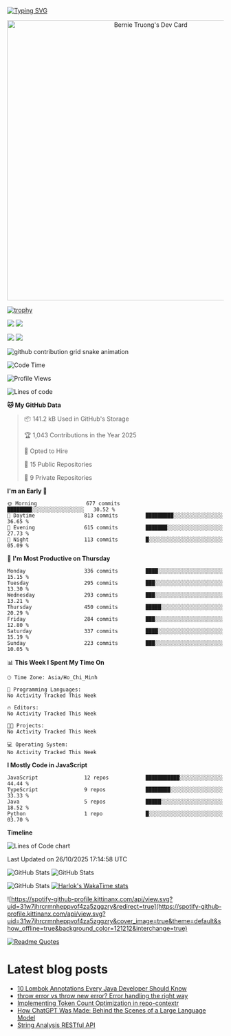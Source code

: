[![Typing SVG](https://readme-typing-svg.demolab.com?font=Fira+Code&pause=1000&color=F37022&center=true&vCenter=true&random=true&width=435&lines=A+Senior+Student+at+FPT+University;A+Member+of+Japanese+Software+Club;A+Passionate+and+Curiosity+Developer)](https://git.io/typing-svg)

<div align="center">
   <a href="https://app.daily.dev/bernietruong">
      <img src="./devcard.png" width="652" alt="Bernie Truong's Dev Card"/>
   </a>
</div>

[![trophy](https://github-profile-trophy.vercel.app/?username=i-am-truong&theme=buddhism)](https://github.com/ryo-ma/github-profile-trophy)

![](https://raw.githubusercontent.com/i-am-truong/i-am-truong/master/generated/languages.svg#gh-dark-mode-only)
![](https://raw.githubusercontent.com/i-am-truong/i-am-truong/master/generated/overview.svg#gh-dark-mode-only)

![](https://raw.githubusercontent.com/i-am-truong/i-am-truong/master/generated/overview.svg#gh-light-mode-only)
![](https://raw.githubusercontent.com/i-am-truong/i-am-truong/master/generated/languages.svg#gh-light-mode-only)

<picture>
  <source
    media="(prefers-color-scheme: dark)"
    srcset="https://raw.githubusercontent.com/i-am-truong/i-am-truong/output/github-contribution-grid-snake-dark.svg"
  />
  <source
    media="(prefers-color-scheme: light)"
    srcset="https://raw.githubusercontent.com/i-am-truong/i-am-truong/output/github-contribution-grid-snake.svg"
  />
  <img
    alt="github contribution grid snake animation"
    src="https://raw.githubusercontent.com/i-am-truong/i-am-truong/output/github-contribution-grid-snake.svg"
  />
</picture>

<!--START_SECTION:waka-->
![Code Time](http://img.shields.io/badge/Code%20Time-14%20hrs%2031%20mins-blue)

![Profile Views](http://img.shields.io/badge/Profile%20Views-0-blue)

![Lines of code](https://img.shields.io/badge/From%20Hello%20World%20I%27ve%20Written-733.7%20thousand%20lines%20of%20code-blue)

**🐱 My GitHub Data** 

> 📦 141.2 kB Used in GitHub's Storage 
 > 
> 🏆 1,043 Contributions in the Year 2025
 > 
> 💼 Opted to Hire
 > 
> 📜 15 Public Repositories 
 > 
> 🔑 9 Private Repositories 
 > 
**I'm an Early 🐤** 

```text
🌞 Morning                677 commits         ████████░░░░░░░░░░░░░░░░░   30.52 % 
🌆 Daytime                813 commits         █████████░░░░░░░░░░░░░░░░   36.65 % 
🌃 Evening                615 commits         ███████░░░░░░░░░░░░░░░░░░   27.73 % 
🌙 Night                  113 commits         █░░░░░░░░░░░░░░░░░░░░░░░░   05.09 % 
```
📅 **I'm Most Productive on Thursday** 

```text
Monday                   336 commits         ████░░░░░░░░░░░░░░░░░░░░░   15.15 % 
Tuesday                  295 commits         ███░░░░░░░░░░░░░░░░░░░░░░   13.30 % 
Wednesday                293 commits         ███░░░░░░░░░░░░░░░░░░░░░░   13.21 % 
Thursday                 450 commits         █████░░░░░░░░░░░░░░░░░░░░   20.29 % 
Friday                   284 commits         ███░░░░░░░░░░░░░░░░░░░░░░   12.80 % 
Saturday                 337 commits         ████░░░░░░░░░░░░░░░░░░░░░   15.19 % 
Sunday                   223 commits         ███░░░░░░░░░░░░░░░░░░░░░░   10.05 % 
```


📊 **This Week I Spent My Time On** 

```text
🕑︎ Time Zone: Asia/Ho_Chi_Minh

💬 Programming Languages: 
No Activity Tracked This Week

🔥 Editors: 
No Activity Tracked This Week

🐱‍💻 Projects: 
No Activity Tracked This Week

💻 Operating System: 
No Activity Tracked This Week
```

**I Mostly Code in JavaScript** 

```text
JavaScript               12 repos            ███████████░░░░░░░░░░░░░░   44.44 % 
TypeScript               9 repos             ████████░░░░░░░░░░░░░░░░░   33.33 % 
Java                     5 repos             █████░░░░░░░░░░░░░░░░░░░░   18.52 % 
Python                   1 repo              █░░░░░░░░░░░░░░░░░░░░░░░░   03.70 % 
```



**Timeline**

![Lines of Code chart](https://raw.githubusercontent.com/i-am-truong/i-am-truong/master/assets/bar_graph.png)


 Last Updated on 26/10/2025 17:14:58 UTC
<!--END_SECTION:waka-->

![GitHub Stats](https://github-readme-stats.vercel.app/api?username=i-am-truong&show=reviews,discussions_started,discussions_answered,prs_merged,prs_merged_percentage&theme=ambient_gradient&rank_icon=percentile&show_icons=true&include_all_commits=true&hide_border=true&count_private=true)
![GitHub Stats](https://streak-stats.demolab.com?user=i-am-truong&theme=ambient_gradient&hide_border=true)

![GitHub Stats](https://github-readme-stats.vercel.app/api/top-langs/?username=i-am-truong&theme=ambient_gradient&show_icons=true&hide_border=true&layout=compact)
[![Harlok's WakaTime stats](https://github-readme-stats.vercel.app/api/wakatime?username=iamtruong&theme=ambient_gradient&layout=compact&custom_title=Bernie%20Truong's%20WakaTime%20Stats)](https://github.com/anuraghazra/github-readme-stats)

![https://spotify-github-profile.kittinanx.com/api/view.svg?uid=31w7jhrcrmnheppvof4za5zggzry&redirect=true](https://spotify-github-profile.kittinanx.com/api/view.svg?uid=31w7jhrcrmnheppvof4za5zggzry&cover_image=true&theme=default&show_offline=true&background_color=121212&interchange=true)

[![Readme Quotes](https://quotes-github-readme.vercel.app/api?type=horizontal&theme=github_blue)](https://github.com/piyushsuthar/github-readme-quotes)


# Latest blog posts
<!-- BLOG-POST-LIST:START -->
- [10 Lombok Annotations Every Java Developer Should Know](https://dev.to/gianfcop98/10-lombok-annotations-every-java-developer-should-know-pcd)
- [throw error vs throw new error? Error handling the right way](https://dev.to/emann/throw-error-vs-throw-new-error-error-handling-the-right-way-48k6)
- [Implementing Token Count Optimization in repo-contextr](https://dev.to/dharam_ghevariya_0d946c37/implementing-token-count-optimization-in-repo-contextr-1bkg)
- [How ChatGPT Was Made: Behind the Scenes of a Large Language Model](https://dev.to/mhamadelitawi/how-chatgpt-was-made-behind-the-scenes-of-a-large-language-model-38gd)
- [String Analysis RESTful API](https://dev.to/ameh_mathias/string-analysis-restful-api-1fgp)
<!-- BLOG-POST-LIST:END -->

<!-- START gadpp -->
